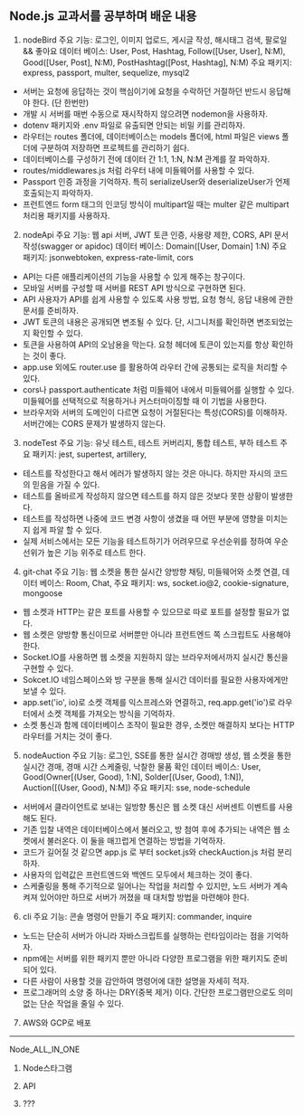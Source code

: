 Node.js 교과서를 공부하며 배운 내용
------------------------------------------------------------
1. nodeBird
주요 기능: 로그인, 이미지 업로드, 게시글 작성, 해시태그 검색, 팔로일 && 좋아요
데이터 베이스: User, Post, Hashtag, Follow([User, User], N:M), Good([User, Post], N:M), PostHashtag([Post, Hashtag], N:M) 
주요 패키지: express, passport, multer, sequelize, mysql2

- 서버는 요청에 응답하는 것이 핵심이기에 요청을 수락하던 거절하던 반드시 응답해야 한다. (단 한번만)
- 개발 시 서버를 매번 수동으로 재시작하지 않으려면 nodemon을 사용하자.
- dotenv 패키지와 .env 파일로 유출되면 안되는 비밀 키를 관리하자.
- 라우터는 routes 폴더에, 데이터베이스는 models 폴더에, html 파일은 views 폴더에 구분하여 저장하면 프로젝트를 관리하기 쉽다.
- 데이터베이스를 구성하기 전에 데이터 간 1:1, 1:N, N:M 관계를 잘 파악하자.
- routes/middlewares.js 처럼 라우터 내에 미들웨어를 사용할 수 있다.
- Passport 인증 과정을 기억하자. 특히 serializeUser와 deserializeUser가 언제 호출되는지 파악하자.
- 프런트엔드 form 태그의 인코딩 방식이 multipart일 때는 multer 같은 multipart 처리용 패키지를 사용하자.

2. nodeApi
주요 기능: 웹 api 서버, JWT 토큰 인증, 사용량 제한, CORS, API 문서 작성(swagger or apidoc)
데이터 베이스: Domain([User, Domain] 1:N) 
주요 패키지: jsonwebtoken, express-rate-limit, cors

- API는 다른 애플리케이션의 기능을 사용할 수 있게 해주는 창구이다.
- 모바일 서버를 구성할 때 서버를 REST API 방식으로 구현하면 된다.
- API 사용자가 API를 쉽게 사용할 수 있도록 사용 방법, 요청 형식, 응답 내용에 관한 문서를 준비하자.
- JWT 토큰의 내용은 공개되면 변조될 수 있다. 단, 시그니처를 확인하면 변조되었는지 확인할 수 있다.
- 토큰을 사용하여 API의 오남용을 막는다. 요청 헤더에 토큰이 있는지를 항상 확인하는 것이 좋다.
- app.use 외에도 router.use 를 활용하여 라우터 간에 공통되는 로직을 처리할 수 있다.
- cors나 passport.authenticate 처럼 미들웨어 내에서 미들웨어를 실행할 수 있다. 미들웨어를 선택적으로 적용하거나 커스터마이징할 때 이 기법을 사용한다.
- 브라우저와 서버의 도메인이 다르면 요청이 거절된다는 특성(CORS)를 이해하자. 서버간에는 CORS 문제가 발생하지 않는다.

3. nodeTest
주요 기능: 유닛 테스트, 테스트 커버리지, 통합 테스트, 부하 테스트
주요 패키지: jest, supertest, artillery, 

- 테스트를 작성한다고 해서 에러가 발생하지 않는 것은 아니다. 하지만 자시의 코드의 믿음을 가질 수 있다.
- 테스트를 올바르게 작성하지 않으면 테스트를 하지 않은 것보다 못한 상황이 발생한다.
- 테스트를 작성하면 나중에 코드 변경 사항이 생겼을 때 어떤 부분에 영향을 미치는지 쉽게 파알 할 수 있다.
- 실제 서비스에서는 모든 기능을 테스트하기가 어려우므로 우선순위를 정하여 우순선위가 높은 기능 위주로 테스트 한다.

4. git-chat
주요 기능: 웹 소켓을 통한 실시간 양방향 채팅, 미들웨어와 소켓 연결, 
데이터 베이스: Room, Chat,
주요 패키지: ws, socket.io@2, cookie-signature, mongoose

- 웹 소켓과 HTTP는 같은 포트를 사용할 수 있으므로 따로 포트를 설정할 필요가 없다.
- 웹 소켓은 양방향 통신이므로 서버뿐만 아니라 프런트엔드 쪽 스크립트도 사용해야 한다.
- Socket.IO를 사용하면 웹 소켓을 지원하지 않는 브라우저에서까지 실시간 통신을 구현할 수 있다.
- Sokcet.IO 네임스페이스와 방 구분을 통해 실시간 데이터를 필요한 사용자에게만 보낼 수 있다.
- app.set('io', io)로 소켓 객체를 익스프레스와 연결하고, req.app.get('io')로 라우터에서 소켓 객체를 가져오는 방식을 기억하자.
- 소켓 통신과 함께 데이터베이스 조작이 필요한 경우, 소켓만 해결하지 보다는 HTTP 라우터를 거치는 것이 좋다.

5. nodeAuction
주요 기능: 로그인, SSE를 통한 실시간 경매방 생성, 웹 소켓을 통한 실시간 경매, 경매 시간 스케줄링, 낙찰한 물품 확인
데이터 베이스: User, Good(Owner[(User, Good), 1:N], Solder[(User, Good), 1:N]), Auction([(User, Good), N:M]) 
주요 패키지: sse, node-schedule

- 서버에서 클라이언트로 보내는 일방향 통신은 웹 소켓 대신 서버센트 이벤트를 사용해도 된다.
- 기존 입찰 내역은 데이터베이스에서 불러오고, 방 첨여 후에 추가되는 내역은 웹 소켓에서 불러온다. 이 둘을 매끄럽게 연결하는 방법을 기억하자.
- 코드가 길어질 것 같으면 app.js 로 부터 socket.js와 checkAuction.js 처럼 분리하자.
- 사용자의 입력값은 프런트엔드와 백엔드 모두에서 체크하는 것이 좋다.
- 스케줄링을 통해 주기적으로 일어나는 작업을 처리할 수 있지만, 노드 서버가 계속 켜져 있어야만 하므로 서버가 꺼졌을 때 대처할 방법을 마련해야 한다.

6. cli
주요 기능: 콘솔 명령어 만들기
주요 패키지: commander, inquire

- 노드는 단순히 서버가 아니라 자바스크립트를 실행하는 런타임이라는 점을 기억하자.
- npm에는 서버를 위한 패키지 뿐만 아니라 다양한 프로그램을 위한 패키지도 준비되어 있다.
- 다른 사람이 사용할 것을 감안하여 명령어에 대한 설명을 자세히 적자.
- 프로그래머의 소양 중 하나는 DRY(중복 제거) 이다. 간단한 프로그램만으로도 의미 없는 단순 작업을 줄일 수 있다.

7. AWS와 GCP로 배포

------------------------------------------------------------
Node_ALL_IN_ONE

1. Node스타그램

2. API

3. ???